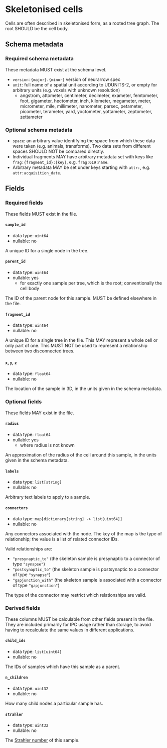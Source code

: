 # Skeletonised cells

Cells are often described in skeletonised form, as a rooted tree graph.
The root SHOULD be the cell body.

## Schema metadata

### Required schema metadata

These metadata MUST exist at the schema level.

- `version`: `{major}.{minor}` version of neurarrow spec
- `unit`: full name of a spatial unit according to UDUNITS-2, or empty for arbitrary units (e.g. voxels with unknown resolution)
  - angstrom, attometer, centimeter, decimeter, exameter, femtometer, foot, gigameter, hectometer, inch, kilometer, megameter, meter, micrometer, mile, millimeter, nanometer, parsec, petameter, picometer, terameter, yard, yoctometer, yottameter, zeptometer, zettameter

### Optional schema metadata

- `space`: an arbitrary value identifying the space from which these data were taken (e.g. animals, transforms). Two data sets from different spaces SHOULD NOT be compared directly.
- Individual fragments MAY have arbitrary metadata set with keys like `frag:{fragment_id}:{key}`, e.g. `frag:619:name`.
- Arbitrary metadata MAY be set under keys starting with `attr:`, e.g. `attr:acquisition_date`.

## Fields

### Required fields

These fields MUST exist in the file.

#### `sample_id`

- data type: `uint64`
- nullable: no

A unique ID for a single node in the tree.

#### `parent_id`

- data type: `uint64`
- nullable: yes
  - for exactly one sample per tree, which is the root; conventionally the cell body

The ID of the parent node for this sample.
MUST be defined elsewhere in the file.

#### `fragment_id`

- data type: `uint64`
- nullable: no

A unique ID for a single tree in the file.
This MAY represent a whole cell or only part of one.
This MUST NOT be used to represent a relationship between two disconnected trees.

#### `x`, `y`, `z`

- data type: `float64`
- nullable: no

The location of the sample in 3D, in the units given in the schema metadata.

### Optional fields

These fields MAY exist in the file.

#### `radius`

- data type: `float64`
- nullable: yes
  - where radius is not known

An approximation of the radius of the cell around this sample, in the units given in the schema metadata.

#### `labels`

- data type: `list[string]`
- nullable: no

Arbitrary text labels to apply to a sample.

#### `connectors`

- data type: `map[dictionary[string] -> list[uint64]]`
- nullable: no

Any connectors associated with the node.
The key of the map is the type of relationship;
the value is a list of related connector IDs.

Valid relationships are:

- `"presynaptic_to"` (the skeleton sample is presynaptic to a connector of type `"synapse"`)
- `"postsynaptic_to"` (the skeleton sample is postsynaptic to a connector of type `"synapse"`)
- `"gapjunction_with"` (the skeleton sample is associated with a connector of type `"gapjunction"`)

The type of the connector may restrict which relationships are valid.

### Derived fields

These columns MUST be calculable from other fields present in the file.
They are included primarily for IPC usage rather than storage,
to avoid having to recalculate the same values in different applications.

#### `child_ids`

- data type: `list[uint64]`
- nullable: no

The IDs of samples which have this sample as a parent.

#### `n_children`

- data type: `uint32`
- nullable: no

How many child nodes a particular sample has.

#### `strahler`

- data type: `uint32`
- nullable: no

The [Strahler number](https://en.wikipedia.org/wiki/Strahler_number) of this sample.

